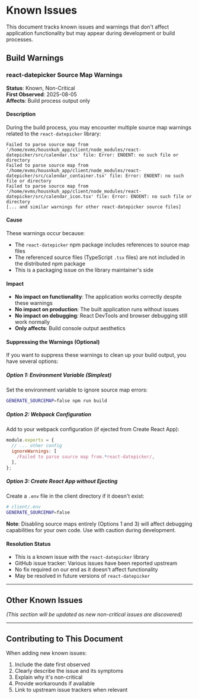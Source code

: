 # Known Issues

This document tracks known issues and warnings that don't affect application functionality but may appear during development or build processes.

## Build Warnings

### react-datepicker Source Map Warnings

**Status**: Known, Non-Critical  
**First Observed**: 2025-08-05  
**Affects**: Build process output only

#### Description
During the build process, you may encounter multiple source map warnings related to the `react-datepicker` library:

```
Failed to parse source map from '/home/evms/housnkuh_app/client/node_modules/react-datepicker/src/calendar.tsx' file: Error: ENOENT: no such file or directory
Failed to parse source map from '/home/evms/housnkuh_app/client/node_modules/react-datepicker/src/calendar_container.tsx' file: Error: ENOENT: no such file or directory
Failed to parse source map from '/home/evms/housnkuh_app/client/node_modules/react-datepicker/src/calendar_icon.tsx' file: Error: ENOENT: no such file or directory
[... and similar warnings for other react-datepicker source files]
```

#### Cause
These warnings occur because:
- The `react-datepicker` npm package includes references to source map files
- The referenced source files (TypeScript `.tsx` files) are not included in the distributed npm package
- This is a packaging issue on the library maintainer's side

#### Impact
- **No impact on functionality**: The application works correctly despite these warnings
- **No impact on production**: The built application runs without issues
- **No impact on debugging**: React DevTools and browser debugging still work normally
- **Only affects**: Build console output aesthetics

#### Suppressing the Warnings (Optional)

If you want to suppress these warnings to clean up your build output, you have several options:

##### Option 1: Environment Variable (Simplest)
Set the environment variable to ignore source map errors:
```bash
GENERATE_SOURCEMAP=false npm run build
```

##### Option 2: Webpack Configuration
Add to your webpack configuration (if ejected from Create React App):
```javascript
module.exports = {
  // ... other config
  ignoreWarnings: [
    /Failed to parse source map from.*react-datepicker/,
  ],
};
```

##### Option 3: Create React App without Ejecting
Create a `.env` file in the client directory if it doesn't exist:
```bash
# client/.env
GENERATE_SOURCEMAP=false
```

**Note**: Disabling source maps entirely (Options 1 and 3) will affect debugging capabilities for your own code. Use with caution during development.

#### Resolution Status
- This is a known issue with the `react-datepicker` library
- GitHub issue tracker: Various issues have been reported upstream
- No fix required on our end as it doesn't affect functionality
- May be resolved in future versions of `react-datepicker`

---

## Other Known Issues

_(This section will be updated as new non-critical issues are discovered)_

---

## Contributing to This Document

When adding new known issues:
1. Include the date first observed
2. Clearly describe the issue and its symptoms
3. Explain why it's non-critical
4. Provide workarounds if available
5. Link to upstream issue trackers when relevant